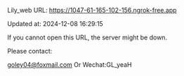Lily_web URL: https://1047-61-165-102-156.ngrok-free.app

Updated at: 2024-12-08 16:29:15

If you cannot open this URL, the server might be down.

Please contact: 

goley04@foxmail.com Or Wechat:GL_yeaH